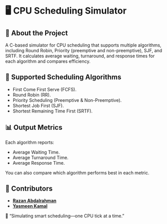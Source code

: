 # 🖥️ CPU Scheduling Simulator


## 📄 About the Project

A C-based simulator for CPU scheduling that supports multiple algorithms, including Round Robin, Priority (preemptive and non-preemptive), SJF, and SRTF. It calculates average waiting, turnaround, and response times for each algorithm and compares efficiency.


## 🧠 Supported Scheduling Algorithms

- First Come First Serve (FCFS).
- Round Robin (RR).
- Priority Scheduling (Preemptive & Non-Preemptive).
- Shortest Job First (SJF).
- Shortest Remaining Time First (SRTF).



## 📊 Output Metrics

Each algorithm reports:
- Average Waiting Time.
- Average Turnaround Time.
- Average Response Time.

You can also compare which algorithm performs best in each metric.



## 👥 Contributors
- [**Razan Abdalrahman**](https://github.com/razanodeh01)
- [**Yasmeen Kamal**](https://github.com/yasmeenK15)


💬 “Simulating smart scheduling—one CPU tick at a time.”

